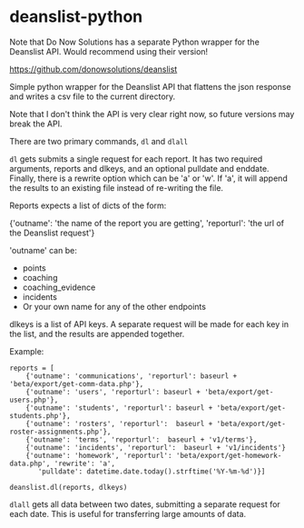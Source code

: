 # deanslist-python

Note that Do Now Solutions has a separate Python wrapper for the Deanslist API. Would recommend using their version!

https://github.com/donowsolutions/deanslist

Simple python wrapper for the Deanslist API that flattens the json response and writes a csv file to the current directory.

Note that I don't think the API is very clear right now, so future versions may break the API.

There are two primary commands, `dl` and `dlall`

`dl` gets submits a single request for each report. It has two required arguments, reports and dlkeys, and an optional pulldate and
enddate. Finally, there is a rewrite option which can be 'a' or 'w'. If 'a', it will append the results to an existing file instead of re-writing the file.

Reports expects a list of dicts of the form:

{'outname': 'the name of the report you are getting',
 'reporturl': 'the url of the Deanslist request'}

'outname' can be:
* points
* coaching
* coaching_evidence
* incidents
* Or your own name for any of the other endpoints

dlkeys is a list of API keys. A separate request will be made for each key in the list, and the results are appended together.

Example:
```
reports = [
    {'outname': 'communications', 'reporturl': baseurl + 'beta/export/get-comm-data.php'},
    {'outname': 'users', 'reporturl': baseurl + 'beta/export/get-users.php'},
    {'outname': 'students', 'reporturl': baseurl + 'beta/export/get-students.php'},
    {'outname': 'rosters', 'reporturl':  baseurl + 'beta/export/get-roster-assignments.php'},
    {'outname': 'terms', 'reporturl':  baseurl + 'v1/terms'},
    {'outname': 'incidents', 'reporturl':  baseurl + 'v1/incidents'}
    {'outname': 'homework', 'reporturl': 'beta/export/get-homework-data.php', 'rewrite': 'a',
       'pulldate': datetime.date.today().strftime('%Y-%m-%d')}]

deanslist.dl(reports, dlkeys)

```

`dlall` gets all data between two dates, submitting a separate request for each date.
This is useful for transferring large amounts of data.
